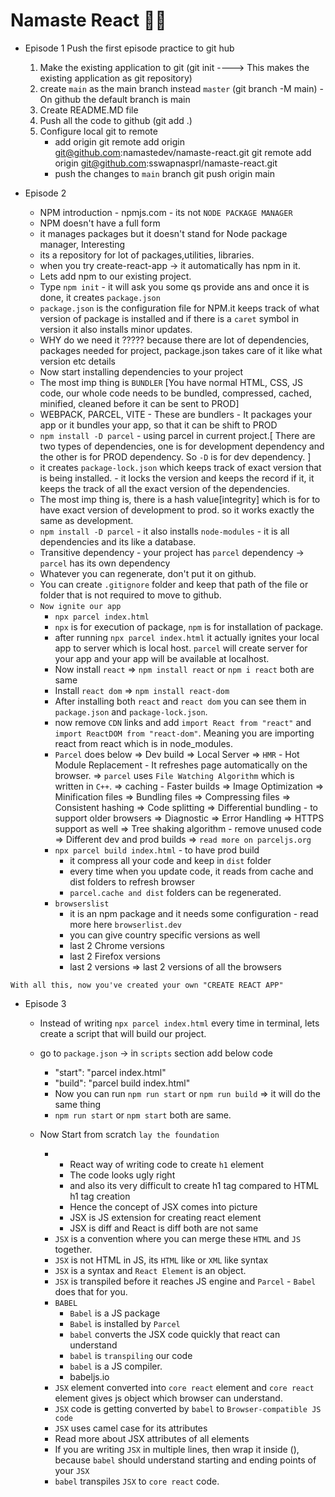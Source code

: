 # Namaste React 🕵️‍♀️

- Episode 1
    Push the first episode practice to git hub
    1. Make the existing application to git (git init  ----> This makes the existing application as git repository)
    2. create `main` as the main branch instead `master` (git branch -M main) - On github the default branch is main
    3. Create README.MD file
    4. Push all the code to github (git add .)
    5. Configure local git to remote 
        - add origin
        git remote add origin git@github.com:namastedev/namaste-react.git
        git remote add origin git@github.com:sswapnasprl/namaste-react.git
        - push the changes to `main` branch
            git push origin main


- Episode 2
    - NPM introduction - npmjs.com - its not `NODE PACKAGE MANAGER`
    - NPM doesn't have a full form
    - it manages packages but it doesn't stand for Node package manager, Interesting
    - its a repository for lot of packages,utilities, libraries.
    - when you try create-react-app -> it automatically has npm in it.
    - Lets add npm to our existing project.
    - Type `npm init` - it will ask you some qs provide ans and once it is done, it creates `package.json`
    - `package.json` is the configuration file for NPM.it keeps track of what version of package is installed and if there is a `caret` symbol in version it also installs minor updates.
    - WHY do we need it ????? because there are lot of dependencies, packages needed for project, package.json takes care of it like what version etc details
    - Now start installing dependencies to your project 
    - The most imp thing is `BUNDLER` [You have normal HTML, CSS, JS code, our whole code needs to be bundled, compressed, cached, minified, cleaned before it can be sent to PROD]
    - WEBPACK, PARCEL, VITE - These are bundlers - It packages your app or it bundles your app, so that it can be shift to PROD
    - `npm install -D parcel` - using parcel in current project.[ There are two types of dependencies, one is for development dependency and the other is for PROD dependency. So `-D` is for dev dependency. ]
    - it creates `package-lock.json` which keeps track of exact version that is being installed. - it locks the version and keeps the record if it, it keeps the track of all the exact version of the dependencies.
    - The most imp thing is, there is a hash value[integrity] which is for to have exact version of development to prod. so it works exactly the same as development.
    - `npm install -D parcel` - it also installs `node-modules` - it is all dependencies and its like a database.
    - Transitive dependency - your project has `parcel` dependency ->  `parcel` has its own dependency
    - Whatever you can regenerate, don't put it on github.
    - You can create `.gitignore` folder and keep that path of the file or folder that is not required to move to github.
    - `Now ignite our app`
        - `npx parcel index.html`
        - `npx` is for execution of package, `npm` is for installation of package.
        - after running `npx parcel index.html` it actually ignites your local app to server which is local host. `parcel` will create server for your app and your app will be available at localhost.
        - Now install `react` => `npm install react` or `npm i react` both are same
        - Install `react dom` => `npm install react-dom` 
        - After installing both `react` and `react dom` you can see them in `package.json` and `package-lock.json`.
        - now remove `CDN` links and add `import React from "react"` and `import ReactDOM from "react-dom"`. Meaning you are importing react from react which is in node_modules.
        - `Parcel` does below
            => Dev build
            => Local Server
            => `HMR` - Hot Module Replacement - It refreshes page automatically on the browser.
            => `parcel` uses `File Watching Algorithm` which is written in `C++`.
            => caching - Faster builds
            => Image Optimization
            => Minification files
            => Bundling files
            => Compressing files
            => Consistent hashing
            => Code splitting 
            => Differential bundling - to support older browsers
            => Diagnostic
            => Error Handling
            => HTTPS support as well
            => Tree shaking algorithm - remove unused code
            => Different dev and prod builds
            => `read more on parceljs.org`
        - `npx parcel build index.html` - to have prod build 
            - it compress all your code and keep in `dist` folder
            - every time when you update code, it reads from cache and dist folders to refresh browser
            - `parcel.cache and dist` folders can be regenerated.
        - `browserslist`
            - it is an npm package and it needs some configuration - read more here `browserlist.dev`  
            -  you can give country specific versions as well
            - last 2 Chrome versions 
            - last 2 Firefox versions
            - last 2 versions => last 2 versions of all the browsers 

 `With all this, now you've created your own "CREATE REACT APP" `    

- Episode 3
    - Instead of writing `npx parcel index.html` every time in terminal, lets create a script that will build our project.
    - go to `package.json` -> in `scripts` section add below code
        - "start": "parcel index.html"
        - "build": "parcel build index.html"   
        - Now you can run `npm run start` or `npm run build` => it will do the same thing      
        - `npm run start` or `npm start` both are same.

    - Now Start from scratch `lay the foundation`
        -   * React way of writing code to create `h1` element
            * The code looks ugly right
            * and also its very difficult to create h1 tag compared to HTML h1 tag creation
            * Hence the concept of JSX comes into picture
            * JSX is JS extension for creating react element
            * JSX is diff and React is diff both are not same    
        - `JSX` is a convention where you can merge these `HTML` and `JS` together.
        - `JSX` is not HTML in JS, its `HTML` like or `XML` like syntax
        - `JSX` is a syntax and `React Element` is an object.
        - `JSX` is transpiled before it reaches JS engine and `Parcel` - `Babel` does that for you.
        - `BABEL`
            - `Babel` is a JS package
            - `Babel` is installed by `Parcel`
            - `babel` converts the JSX code quickly that react can understand
            - `babel` is `transpiling` our code
            - `babel` is a JS compiler.
            - babeljs.io
        - `JSX` element converted into `core react` element and `core react` element gives js object which browser can understand.
        -  `JSX` code is getting converted by `babel` to `Browser-compatible JS code`
        -  `JSX` uses camel case for its attributes
        -  Read more about JSX attributes of all elements
        - If you are writing `JSX` in multiple lines, then wrap it inside (), because `babel` should understand starting and ending points of your `JSX`
        -  `babel` transpiles `JSX` to `core react` code. 




        

 

